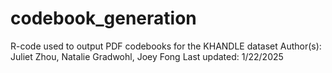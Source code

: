 # codebook_generation
R-code used to output PDF codebooks for the KHANDLE dataset
Author(s): Juliet Zhou, Natalie Gradwohl, Joey Fong
Last updated: 1/22/2025

